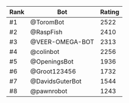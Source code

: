 Rank|Bot|Rating
---|---|---
#1|@ToromBot|2522
#2|@RaspFish|2410
#3|@VEER-OMEGA-BOT|2313
#4|@colinbot|2256
#5|@OpeningsBot|1936
#6|@Groot123456|1732
#7|@DavidsGuterBot|1544
#8|@pawnrobot|1243
